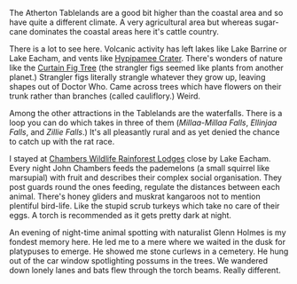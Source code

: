 The Atherton Tablelands are a good bit higher than the coastal area and so have quite a different climate. A very agricultural area but whereas sugar-cane dominates the coastal areas here it's cattle country.

There is a lot to see here. Volcanic activity has left lakes like Lake Barrine or Lake Eacham, and vents like [Hypipamee Crater](https://parks.des.qld.gov.au/parks/mount-hypipamee/). There's wonders of nature like the [Curtain Fig Tree](https://parks.des.qld.gov.au/parks/curtain-fig/) (the strangler figs seemed like plants from another planet.) Strangler figs literally strangle whatever they grow up, leaving shapes out of Doctor Who. Came across trees which have flowers on their trunk rather than branches (called cauliflory.) Weird.

Among the other attractions in the Tablelands are the waterfalls. There is a loop you can do which takes in three of them (*Millaa-Millaa Falls*, *Ellinjaa Falls*,
and *Zillie Falls*.)
It's all pleasantly rural and as yet denied the chance to catch up with the rat race.

I stayed at [Chambers Wildlife Rainforest Lodges](https://chamberslodges.com.au/) close by Lake Eacham. Every night John Chambers feeds the pademelons (a small squirrel like marsupial) with fruit and describes their complex social organisation. They post guards round the ones feeding, regulate the distances between each animal. There's honey gliders and muskrat kangaroos not to mention plentiful bird-life. Like the stupid scrub turkeys which take no care of their eggs. A torch is recommended as it gets pretty dark at night.

An evening of night-time animal spotting with naturalist Glenn Holmes is my fondest memory here. He led me to a mere where we waited in the dusk for platypuses to emerge. He showed me stone curlews in a cemetery. He hung out of the car window spotlighting possums in the trees. We wandered down lonely lanes and bats flew through the torch beams. Really different.
